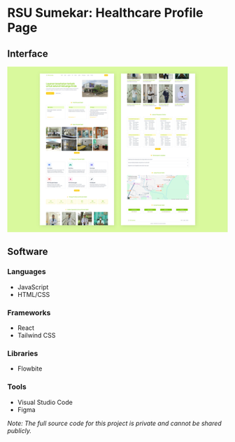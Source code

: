 # RSU Sumekar: Healthcare Profile Page

## Interface
![Interface](https://raw.githubusercontent.com/luqmanherifa/luqman-herifa-personal-portfolio-v2/343c761c5541238218ae65cefcf266db8cf3d958/public/works/rsusumekar2.png)

## Software
### Languages
  - JavaScript
  - HTML/CSS

### Frameworks
  - React
  - Tailwind CSS

### Libraries
  - Flowbite

### Tools
  - Visual Studio Code
  - Figma

*Note: The full source code for this project is private and cannot be shared publicly.*